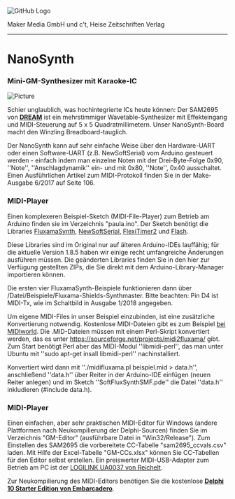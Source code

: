 
![GitHub Logo](http://www.heise.de/make/icons/make_logo.png)

Maker Media GmbH und c't, Heise Zeitschriften Verlag

***

# NanoSynth

### Mini-GM-Synthesizer mit Karaoke-IC

![Picture](https://github.com/heise/NanoSynth/blob/master/aufm_breit.JPG)

Schier unglaublich, was hochintegrierte ICs heute können: Der SAM2695 von **[DREAM](http://www.dream.fr)** ist ein mehrstimmiger Wavetable-Synthesizer mit Effekteingang und MIDI-Steuerung auf 5 x 5 Quadratmillimetern. Unser NanoSynth-Board macht den Winzling Breadboard-tauglich.

Der NanoSynth kann auf sehr einfache Weise über den Hardware-UART oder einen Software-UART (z.B. NewSoftSerial) vom Arduino gesteuert werden - einfach indem man einzelne Noten mit der Drei-Byte-Folge 0x90, ''Note'', ''Anschlagdynamik'' ein- und mit 0x80, ''Note'', 0x40 ausschaltet. Einen Ausführlichen Artikel zum MIDI-Protokoll finden Sie in der Make-Ausgabe 6/2017 auf Seite 106.

### MIDI-Player

Einen komplexeren Beispiel-Sketch (MIDI-File-Player) zum Betrieb am Arduino finden sie im Verzeichnis "paula.ino". Der Sketch benötigt die Libraries [FluxamaSynth](http://wiki.moderndevice.com/uploads/MD/Fluxamasynth.zip), [NewSoftSerial](http://arduiniana.org/libraries/newsoftserial/), [FlexiTimer2](http://www.pjrc.com/teensy/td_libs_MsTimer2.html) und [Flash](http://arduiniana.org/libraries/flash/).

Diese Libraries sind im Original nur auf älteren Arduino-IDEs lauffähig; für die aktuelle Version 1.8.5 haben wir einige recht umfangreiche Änderungen ausführen müssen. Die geänderten Libraries finden Sie in den hier zur Verfügung gestellten ZIPs, die Sie direkt mit dem Arduino-Library-Manager importieren können.

Die ersten vier FluxamaSynth-Beispiele funktionieren dann über /Datei/Beispiele/Fluxama-Shields-Synthmaster. Bitte beachten: Pin D4 ist MIDI-Tx, wie im Schaltbild in Ausgabe 1/2018 angegeben.

Um eigene MIDI-Files in unser Beispiel einzubinden, ist eine zusätzliche Konvertierung notwendig. Kostenlose MIDI-Dateien gibt es zum Beispiel [bei MIDIworld](http://www.midiworld.com/files/). Die .MID-Dateien müssen mit einem Perl-Skript konvertiert werden, das es unter https://sourceforge.net/projects/midi2fluxama/ gibt. Zum Start benötigt Perl aber das MIDI-Modul
''libmidi-perl'', das man unter Ubuntu mit ''sudo apt-get insall libmidi-perl'' nachinstalliert.

Konvertiert wird dann mit ''./midifluxama.pl beispiel.mid > data.h'', anschließend ''data.h'' über Reiter in der Arduino-IDE einfügen (neuen Reiter anlegen) und im Sketch ''SoftFluxSynthSMF.pde'' die Datei ''data.h'' inkludieren (#include data.h).

### MIDI-Player

Einen einfachen, aber sehr praktischen MIDI-Editor für Windows (andere Plattformen nach Neukompilierung der Delphi-Sourcen) finden Sie im Verzeichnis "GM-Editor" (ausführbare Datei in "Win32/Release"). Zum Einstellen des SAM2695 die vorbereitete CC-Tabelle "sam2695_ccvals.csv" laden. Mit Hilfe der Excel-Tabelle "GM-CCs.xlsx" können Sie CC-Tabellen für den Editor selbst erstellen. Ein preiswerter MIDI-USB-Adapter zum Betrieb am PC ist der [LOGILINK UA0037 von Reichelt](https://www.reichelt.de/USB-Konverter/LOGILINK-UA0037/3/index.html?ACTION=3&LA=446&ARTICLE=132373&GROUPID=6105&artnr=LOGILINK+UA0037).

Zur Neukompilierung des MIDI-Editors benötigen Sie die kostenlose **[Delphi 10 Starter Edition von Embarcadero](https://www.embarcadero.com/de/products/delphi/starter/free-download)**.

